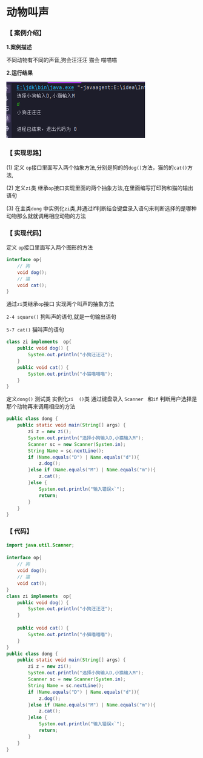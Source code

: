 # 动物叫声

### 【 案例介绍】

**1.案例描述**

不同动物有不同的声音,狗会汪汪汪 猫会 喵喵喵

**2.运行结果**

![](image/image_g5CvtqpeUU.png)

### 【 实现思路】

(1) 定义 `op`接口里面写入两个抽象方法,分别是狗的的`dog()`方法，猫的的`cat()`方法,

(2) 定义`zi`类 继承`op`接口实现里面的两个抽象方法,在里面编写打印狗和猫的输出语句

(3) 在主类`dong` 中实例化`zi`类,并通过if判断结合键盘录入语句来判断选择的是哪种动物那么就就调用相应动物的方法

### 【 实现代码】

定义 `op`接口里面写入两个图形的方法&#x20;

```java
interface op{
    // 狗
    void dog();
    // 猫
    void cat();
}
```

通过`zi`类继承`op`接口 实现两个叫声的抽象方法

`2-4 square()` 狗叫声的语句,就是一句输出语句

`5-7 cat()`      猫叫声的语句&#x20;

&#x20;

```java
class zi implements  op{
    public void dog() {
        System.out.println("小狗汪汪汪");
    }
    public void cat() {
        System.out.println("小猫喵喵喵");
    }
}
```

定义`dong()` 测试类 实例化`zi  ()`类  通过键盘录入 `Scanner ` 和`if` 判断用户选择是那个动物再来调用相应的方法

```java
public class dong {
    public static void main(String[] args) {
        zi z = new zi();
        System.out.println("选择小狗输入D,小猫输入M");
        Scanner sc = new Scanner(System.in);
        String Name = sc.nextLine();
        if (Name.equals("D") | Name.equals("d")){
            z.dog();
        }else if (Name.equals("M") | Name.equals("m")){
            z.cat();
        }else {
            System.out.println("输入错误x`");
            return;
        }
    }
}
```

### 【 代码】

```java
import java.util.Scanner;

interface op{
    // 狗
    void dog();
    // 猫
    void cat();
}
class zi implements  op{
    public void dog() {
        System.out.println("小狗汪汪汪");
    }

    public void cat() {
        System.out.println("小猫喵喵喵");
    }
}
public class dong {
    public static void main(String[] args) {
        zi z = new zi();
        System.out.println("选择小狗输入D,小猫输入M");
        Scanner sc = new Scanner(System.in);
        String Name = sc.nextLine();
        if (Name.equals("D") | Name.equals("d")){
            z.dog();
        }else if (Name.equals("M") | Name.equals("m")){
            z.cat();
        }else {
            System.out.println("输入错误x`");
            return;
        }
    }
}
```
